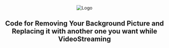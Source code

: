 <div align="center">
    <img src="remove.gif" alt="Logo">
    <h2><b>Code for Removing Your Background Picture and Replacing it with another one you want while VideoStreaming</b></h2>
</div>
